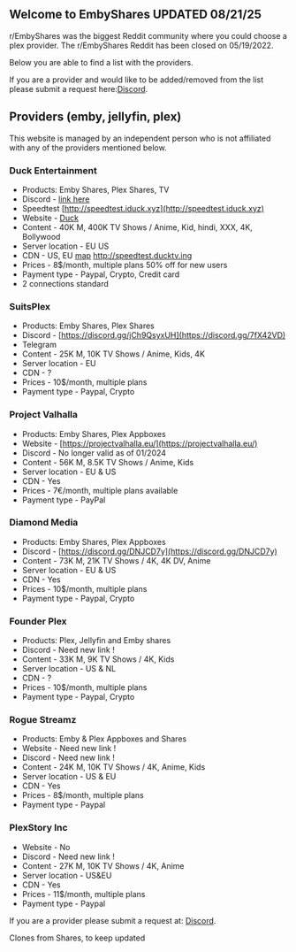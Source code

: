## Welcome to EmbyShares UPDATED 08/21/25

r/EmbyShares was the biggest Reddit community where you could choose a plex provider. The r/EmbyShares Reddit has been closed on 05/19/2022.

Below you are able to find a list with the providers.

If you are a provider and would like to be added/removed from the list please submit a request here:[Discord](https://discord.gg/4d9q4cyMbD).

## Providers (emby, jellyfin, plex)
This website is managed by an independent person who is not affiliated with any of the providers mentioned below.

### Duck Entertainment
- Products: Emby Shares, Plex Shares, TV
- Discord - [link here](https://discord.iduck.xyz)
- Speedtest [http://speedtest.iduck.xyz](http://speedtest.iduck.xyz)
- Website - [Duck](http://www.ducktv.ing)
- Content - 40K M, 400K TV Shows / Anime, Kid, hindi, XXX, 4K, Bollywood 
- Server location - EU  US 
- CDN - US, EU [map](https://media.discordapp.net/attachments/1320516916359598173/1320516917017968690/Screenshot_2024-12-22_at_4.21.40_PM.png?ex=676e7ff7&is=676d2e77&hm=36dbe68d2fde57803455b3dd55c9a3d7a5724c5186176fc2a3568383067b0d3d&)   http://speedtest.ducktv.ing
- Prices - 8$/month, multiple plans  50% off for new users
- Payment type - Paypal, Crypto, Credit card
- 2 connections standard 


### SuitsPlex
- Products: Emby Shares, Plex Shares
- Discord - [https://discord.gg/jCh9QsyxUH](https://discord.gg/7fX42VD)
- Telegram
- Content - 25K M, 10K TV Shows / Anime, Kids, 4K
- Server location - EU
- CDN - ?
- Prices - 10$/month, multiple plans
- Payment type - Paypal, Crypto

### Project Valhalla
- Products: Emby Shares, Plex Appboxes
- Website - [https://projectvalhalla.eu/](https://projectvalhalla.eu/)
- Discord - No longer valid as of 01/2024
- Content - 56K M, 8.5K TV Shows / Anime, Kids
- Server location - EU & US
- CDN - Yes
- Prices - 7€/month, multiple plans available
- Payment type - PayPal 

### Diamond Media
- Products: Emby Shares, Plex Appboxes
- Discord - [https://discord.gg/DNJCD7y](https://discord.gg/DNJCD7y)
- Content - 73K M, 21K TV Shows / 4K, 4K DV, Anime
- Server location - EU & US
- CDN - Yes
- Prices - 10$/month, multiple plans
- Payment type - Paypal, Crypto

### Founder Plex
- Products: Plex, Jellyfin and Emby shares
- Discord - Need new link !
- Content - 33K M, 9K TV Shows / 4K, Kids
- Server location - US & NL
- CDN - ?
- Prices - 10$/month, multiple plans
- Payment type - Paypal, Crypto

### Rogue Streamz
- Products: Emby & Plex Appboxes and Shares
- Website - Need new link !
- Discord -  Need new link !
- Content - 24K M, 10K TV Shows / 4K, Anime, Kids
- Server location - US & EU
- CDN - Yes
- Prices - 8$/month, multiple plans
- Payment type - Paypal

### PlexStory Inc
- Website - No
- Discord -  Need new link !
- Content - 27K M, 10K TV Shows / 4K, Anime 
- Server location - US&EU
- CDN - Yes
- Prices - 11$/month, multiple plans
- Payment type - Paypal

If you are a provider please submit a request at: [Discord](https://discord.gg/4d9q4cyMbD).

Clones from Shares, to keep updated 

